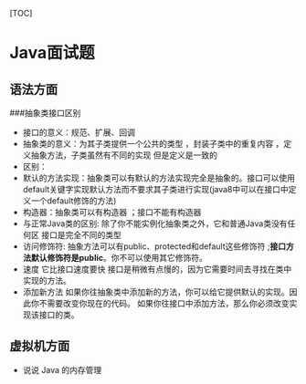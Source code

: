 [TOC]

# Java面试题

## 语法方面

###抽象类接口区别

* 接口的意义：规范、扩展、回调
* 抽象类的意义：为其子类提供一个公共的类型 ，封装子类中的重复内容 ，定义抽象方法，子类虽然有不同的实现 但是定义是一致的
* 区别：
* 默认的方法实现：抽象类可以有默认的方法实现完全是抽象的。接口可以使用default关键字实现默认方法而不要求其子类进行实现(java8中可以在接口中定义一个default修饰的方法)
* 构造器：抽象类可以有构造器	；接口不能有构造器
* 与正常Java类的区别: 除了你不能实例化抽象类之外，它和普通Java类没有任何区 接口是完全不同的类型
* 访问修饰符: 抽象方法可以有public、protected和default这些修饰符 ;**接口方法默认修饰符是public**。你不可以使用其它修饰符。
* 速度	它比接口速度要快	接口是稍微有点慢的，因为它需要时间去寻找在类中实现的方法。
* 添加新方法	如果你往抽象类中添加新的方法，你可以给它提供默认的实现。因此你不需要改变你现在的代码。	如果你往接口中添加方法，那么你必须改变实现该接口的类。

## 虚拟机方面

- 说说 Java 的内存管理

